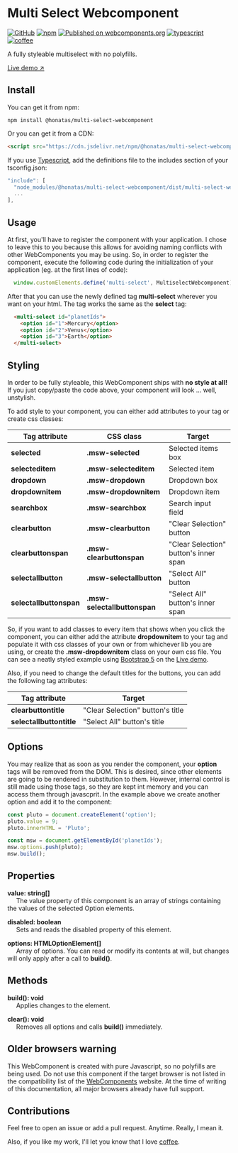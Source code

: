 # Multi Select Webcomponent

[![GitHub](https://img.shields.io/github/license/honatas/multi-select-webcomponent?style=plastic)](https://github.com/Honatas/multi-select-webcomponent "View this project on GitHub")
[![npm](https://img.shields.io/npm/v/@honatas/multi-select-webcomponent?style=plastic)](https://npmjs.org/package/@honatas/multi-select-webcomponent "View this project on npm")
[![Published on webcomponents.org](https://img.shields.io/badge/webcomponents.org-published-blue.svg?style=plastic)](https://www.webcomponents.org/element/@honatas/multi-select-webcomponent)
[![typescript](https://img.shields.io/badge/coded%20in-Typescript-blue?style=plastic)](https://www.typescriptlang.org/ "Try Typescript")
[![coffee](https://img.shields.io/badge/buy%20me%20a-coffee-brown?style=plastic)](https://ko-fi.com/honatas "Buy me a coffee")

A fully styleable multiselect with no polyfills.

[Live demo ↗](https://jsfiddle.net/Honatas/k2fsy4Lc/29)

## Install

You can get it from npm:

    npm install @honatas/multi-select-webcomponent

Or you can get it from a CDN:

```html
<script src="https://cdn.jsdelivr.net/npm/@honatas/multi-select-webcomponent/dist/multi-select-webcomponent.min.js" crossorigin="anonymous"></script>
```

If you use [Typescript](https://www.typescriptlang.org), add the definitions file to the includes section of your tsconfig.json:
```javascript
"include": [
  "node_modules/@honatas/multi-select-webcomponent/dist/multi-select-webcomponent.d.ts",
  ...
],
```

## Usage

At first, you'll have to register the component with your application. I chose to leave this to you because this allows for avoiding naming conflicts with other WebComponents you may be using. So, in order to register the component, execute the following code during the initialization of your application (eg. at the first lines of code):

```javascript
  window.customElements.define('multi-select', MultiselectWebcomponent);
```

After that you can use the newly defined tag **multi-select** wherever you want on your html. The tag works the same as the **select** tag:

```html
  <multi-select id="planetIds">
    <option id="1">Mercury</option>
    <option id="2">Venus</option>
    <option id="3">Earth</option>
  </multi-select>
```

## Styling

In order to be fully styleable, this WebComponent ships with **no style at all!** If you just copy/paste the code above, your component will look ... well, unstylish.  

To add style to your component, you can either add attributes to your tag or create css classes:

Tag attribute             |CSS class                     | Target                                 |
--------------------------|------------------------------|----------------------------------------|
**selected**              |**.msw-selected**             | Selected items box                     |
**selecteditem**          |**.msw-selecteditem**         | Selected item                          |
**dropdown**              |**.msw-dropdown**             | Dropdown box                           |
**dropdownitem**          |**.msw-dropdownitem**         | Dropdown item                          |
**searchbox**             |**.msw-searchbox**            | Search input field                     |
**clearbutton**           |**.msw-clearbutton**          | "Clear Selection" button               |
**clearbuttonspan**       |**.msw-clearbuttonspan**      | "Clear Selection" button's inner span  |
**selectallbutton**       |**.msw-selectallbutton**      | "Select All" button                    |
**selectallbuttonspan**   |**.msw-selectallbuttonspan**  | "Select All" button's inner span       |
  
So, if you want to add classes to every item that shows when you click the component, you can either add the attribute **dropdownitem** to your tag and populate it with css classes of your own or from whichever lib you are using, or create the **.msw-dropdownitem** class on your own css file. You can see a neatly styled example using [Bootstrap 5](https://getbootstrap.com) on the [Live demo](https://jsfiddle.net/Honatas/k2fsy4Lc/29).

Also, if you need to change the default titles for the buttons, you can add the following tag attributes:

Tag attribute             | Target                            |
--------------------------|-----------------------------------|
**clearbuttontitle**      | "Clear Selection" button's title  |
**selectallbuttontitle**  | "Select All" button's title       |


## Options

You may realize that as soon as you render the component, your **option** tags will be removed from the DOM. This is desired, since other elements are going to be rendered in substitution to them. However, internal control is still made using those tags, so they are kept int memory and you can access them through javascprit. In the example above we create another option and add it to the component:

```javascript
const pluto = document.createElement('option');
pluto.value = 9;
pluto.innerHTML = 'Pluto';

const msw = document.getElementById('planetIds');
msw.options.push(pluto);
msw.build();
```

## Properties

**value: string[]**  
&nbsp;&nbsp;&nbsp;&nbsp;
The value property of this component is an array of strings containing the values of the selected Option elements.  

**disabled: boolean**  
&nbsp;&nbsp;&nbsp;&nbsp;
Sets and reads the disabled property of this element.

**options: HTMLOptionElement[]**  
&nbsp;&nbsp;&nbsp;&nbsp;
Array of options. You can read or modify its contents at will, but changes will only apply after a call to **build()**.


## Methods

**build(): void**  
&nbsp;&nbsp;&nbsp;&nbsp;
Applies changes to the element.

**clear(): void**  
&nbsp;&nbsp;&nbsp;&nbsp;
Removes all options and calls **build()** immediately.


## Older browsers warning

This WebComponent is created with pure Javascript, so no polyfills are being used. Do not use this component if the target browser is not listed in the compatibility list of the [WebComponents](https://www.webcomponents.org) website. At the time of writing of this documentation, all major browsers already have full support.

## Contributions

Feel free to open an issue or add a pull request. Anytime. Really, I mean it.  

Also, if you like my work, I'll let you know that I love [coffee](https://ko-fi.com/honatas).
